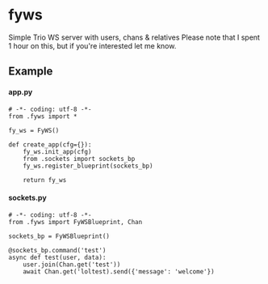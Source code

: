 # fyws
 Simple Trio WS server with users, chans & relatives
 Please note that I spent 1 hour on this, but if you're interested let me know.

## Example
#### app.py
    # -*- coding: utf-8 -*-
    from .fyws import *    
    
    fy_ws = FyWS()
    
    def create_app(cfg={}):
    	fy_ws.init_app(cfg)
    	from .sockets import sockets_bp
    	fy_ws.register_blueprint(sockets_bp)
    
    	return fy_ws

#### sockets.py
    # -*- coding: utf-8 -*-
    from .fyws import FyWSBlueprint, Chan
    
    sockets_bp = FyWSBlueprint()
    
    @sockets_bp.command('test')
    async def test(user, data):
    	user.join(Chan.get('test'))
    	await Chan.get('loltest).send({'message': 'welcome'})
    	
